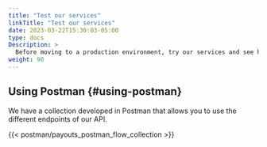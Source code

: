 ```yaml
---
title: "Test our services"
linkTitle: "Test our services"
date: 2023-03-22T15:30:03-05:00
type: docs
Description: >
  Before moving to a production environment, try our services and see how you can enable them to meet your business needs.
weight: 90
---
```


## Using Postman {#using-postman}
We have a collection developed in Postman that allows you to use the different endpoints of our API.

{{< postman/payouts_postman_flow_collection >}}
